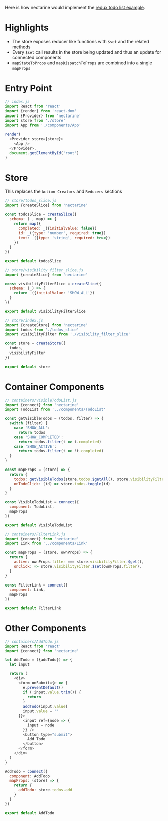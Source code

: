 Here is how nectarine would implement the
[redux todo list example](http://redux.js.org/docs/basics/ExampleTodoList.html).

# Highlights

* The store exposes reducer like functions with `$set` and the related methods
* Every `$set` call results in the store being updated and thus an update for connected components
* `mapStateToProps` and `mapDispatchToProps` are combined into a single `mapProps`

# Entry Point

```js
// index.js
import React from 'react'
import {render} from 'react-dom'
import {Provider} from 'nectarine'
import store from './store'
import App from './components/App'

render(
  <Provider store={store}>
    <App />
  </Provider>,
  document.getElementById('root')
)
```

# Store

This replaces the `Action Creators` and `Reducers` sections

```js
// store/todos_slice.js
import {createSlice} from 'nectarine'

const todosSlice = createSlice({
  schema: (_, map) => {
    return map({
      completed: _({initialValue: false})
      id: _({type: 'number', required: true})
      text: _({type: 'string', required: true})
    })
  }
})

export default todosSlice
```

```js
// store/visibility_filter_slice.js
import {createSlice} from 'nectarine'

const visibilityFilterSlice = createSlice({
  schema: (_) => {
    return _({initialValue: 'SHOW_ALL'})
  }
})

export default visibilityFilterSlice
```

```js
// store/index.js
import {createStore} from 'nectarine'
import todos from './todos_slice'
import visibilityFilter from './visibility_filter_slice'

const store = createStore({
  todos,
  visibilityFilter
})

export default store
```

# Container Components

```js
// containers/VisibleTodoList.js
import {connect} from 'nectarine'
import TodoList from '../components/TodoList'

const getVisibleTodos = (todos, filter) => {
  switch (filter) {
    case 'SHOW_ALL':
      return todos
    case 'SHOW_COMPLETED':
      return todos.filter(t => t.completed)
    case 'SHOW_ACTIVE':
      return todos.filter(t => !t.completed)
  }
}

const mapProps = (store) => {
  return {
    todos: getVisibleTodos(store.todos.$getAll(), store.visibilityFilter.$get()),
    onTodoClick: (id) => store.todos.toggle(id)
  }
}

const VisibleTodoList = connect({
  component: TodoList,
  mapProps
})

export default VisibleTodoList
```

```js
// containers/FilterLink.js
import {connect} from 'nectarine'
import Link from '../components/Link'

const mapProps = (store, ownProps) => {
  return {
    active: ownProps.filter === store.visibilityFilter.$get(),
    onClick: => store.visibilityFilter.$set(ownProps.filter),
  }
}

const FilterLink = connect({
  component: Link,
  mapProps
})

export default FilterLink
```

# Other Components

```js
// containers/AddTodo.js
import React from 'react'
import {connect} from 'nectarine'

let AddTodo = ({addTodo}) => {
  let input

  return (
    <div>
      <form onSubmit={e => {
        e.preventDefault()
        if (!input.value.trim()) {
          return
        }
        addTodo(input.value)
        input.value = ''
      }}>
        <input ref={node => {
          input = node
        }} />
        <button type="submit">
          Add Todo
        </button>
      </form>
    </div>
  )
}

AddTodo = connect({
  component: AddTodo
  mapProps: (store) => {
    return {
      addTodo: store.todos.add
    }
  }
})

export default AddTodo
```
